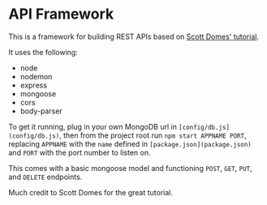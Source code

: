 # API Framework

This is a framework for building REST APIs based on [Scott Domes' tutorial](https://medium.freecodecamp.org/building-a-simple-node-js-api-in-under-30-minutes-a07ea9e390d2).

It uses the following:
- node
- nodemon
- express
- mongoose
- cors
- body-parser

To get it running, plug in your own MongoDB url in `[config/db.js](config/db.js)`, then from the project root run `npm start APPNAME PORT`, replacing `APPNAME` with the `name` defined in `[package.json](package.json)` and `PORT` with the port number to listen on.

This comes with a basic mongoose model and functioning `POST`, `GET`, `PUT`, and `DELETE` endpoints.

Much credit to Scott Domes for the great tutorial.
